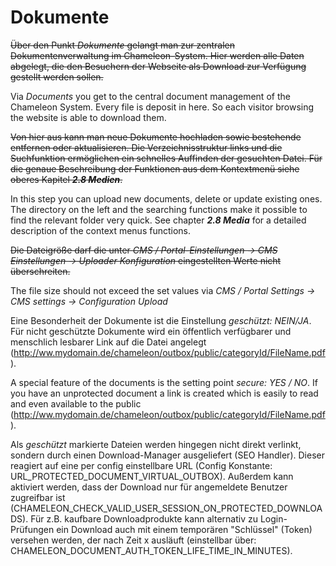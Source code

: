 # Dokumente

~~Über den Punkt *Dokumente* gelangt man zur zentralen Dokumentenverwaltung im Chameleon-System. Hier werden alle Daten abgelegt, die den Besuchern der Webseite als Download zur Verfügung gestellt werden sollen.~~

Via *Documents* you get to the central document management of the Chameleon System. Every file is deposit in here. So each visitor browsing the website is able to download them.

~~Von hier aus kann man neue Dokumente hochladen sowie bestehende entfernen oder aktualisieren. Die Verzeichnisstruktur links und die Suchfunktion ermöglichen ein schnelles Auffinden der gesuchten Datei.
Für die genaue Beschreibung der Funktionen aus dem Kontextmenü siehe oberes Kapitel ***2.8 Medien***.~~

In this step you can upload new documents, delete or update existing ones. The directory on the left and the searching functions make it possible to find the relevant folder very quick. See chapter ***2.8 Media*** for a detailed description of the context menus functions.

~~Die Dateigröße darf die unter *CMS / Portal-Einstellungen → CMS Einstellungen → Uploader Konfiguration* eingestellten Werte nicht überschreiten.~~

The file size should not exceed the set values via *CMS / Portal Settings -> CMS settings -> Configuration Upload*

Eine Besonderheit der Dokumente ist die Einstellung *geschützt: NEIN/JA*. Für nicht geschützte Dokumente wird ein öffentlich verfügbarer und menschlich lesbarer Link auf die Datei angelegt (http://ww.mydomain.de/chameleon/outbox/public/categoryId/FileName.pdf). 

A special feature of the documents is the setting point *secure: YES / NO*. If you have an unprotected document a link is created which is easily to read and even available to the public (http://ww.mydomain.de/chameleon/outbox/public/categoryId/FileName.pdf). 

Als *geschützt* markierte Dateien werden hingegen nicht direkt verlinkt, sondern durch einen Download-Manager ausgeliefert (SEO Handler). Dieser reagiert auf eine per config einstellbare URL (Config Konstante: URL_PROTECTED_DOCUMENT_VIRTUAL_OUTBOX). Außerdem kann aktiviert werden, dass der Download nur für angemeldete Benutzer zugreifbar ist (CHAMELEON_CHECK_VALID_USER_SESSION_ON_PROTECTED_DOWNLOADS). Für z.B. kaufbare Downloadprodukte kann alternativ zu Login-Prüfungen ein Download auch mit einem temporären "Schlüssel" (Token) versehen werden, der nach Zeit x ausläuft (einstellbar über: CHAMELEON_DOCUMENT_AUTH_TOKEN_LIFE_TIME_IN_MINUTES).